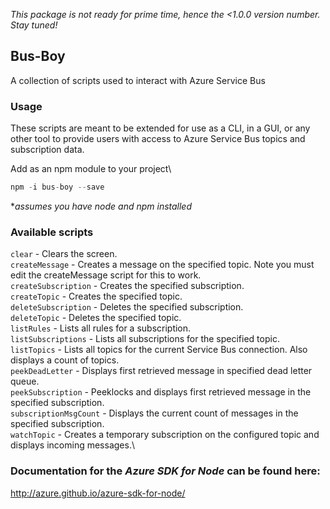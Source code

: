 *This package is not ready for prime time, hence the <1.0.0 version number. Stay tuned!*

## Bus-Boy
A collection of scripts used to interact with Azure Service Bus

### Usage
These scripts are meant to be extended for use as a CLI, in a GUI, or any other tool to provide users
with access to Azure Service Bus topics and subscription data.

Add as an npm module to your project\
```js
npm -i bus-boy --save
```
*_assumes you have node and npm installed_

### Available scripts
   `clear`                - Clears the screen.\
   `createMessage`        - Creates a message on the specified topic. Note you must edit the createMessage script for this to work.\
   `createSubscription`   - Creates the specified subscription.\
   `createTopic`          - Creates the specified topic.\
   `deleteSubscription`   - Deletes the specified subscription.\
   `deleteTopic`          - Deletes the specified topic.\
   `listRules`            - Lists all rules for a subscription.\
   `listSubscriptions`    - Lists all subscriptions for the specified topic.\
   `listTopics`           - Lists all topics for the current Service Bus connection. Also displays a count of topics.\
   `peekDeadLetter`       - Displays first retrieved message in specified dead letter queue.\
   `peekSubscription`     - Peeklocks and displays first retrieved message in the specified subscription.\
   `subscriptionMsgCount` - Displays the current count of messages in the specified subscription.\
   `watchTopic`           - Creates a temporary subscription on the configured topic and displays incoming messages.\

### Documentation for the _Azure SDK for Node_ can be found here:
http://azure.github.io/azure-sdk-for-node/